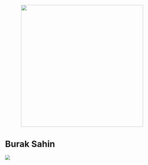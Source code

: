 <p align="center">
  <img src="https://www.dijitalplatform.org/images/intro-image.png" width="400"><br>
  <h1>Burak Sahin</h1>
  <img src="https://github-readme-stats.vercel.app/api/top-langs/?username=buraksahin&&theme=dark&layout=compact">
</p>
